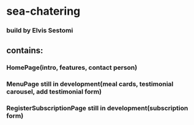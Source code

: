 # sea-chatering
### build by Elvis Sestomi 
## contains:
### HomePage(intro, features, contact person)
### MenuPage still in development(meal cards, testimonial carousel, add testimonial form)
### RegisterSubscriptionPage still in development(subscription form)
